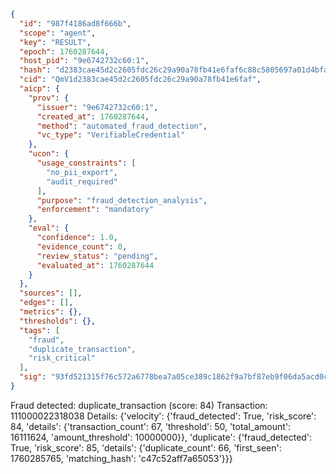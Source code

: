```json
{
  "id": "987f4186ad8f666b",
  "scope": "agent",
  "key": "RESULT",
  "epoch": 1760287644,
  "host_pid": "9e6742732c60:1",
  "hash": "d2383cae45d2c2605fdc26c29a90a78fb41e6faf6c88c5805697a01d4bfa5e87",
  "cid": "QmV1d2383cae45d2c2605fdc26c29a90a78fb41e6faf",
  "aicp": {
    "prov": {
      "issuer": "9e6742732c60:1",
      "created_at": 1760287644,
      "method": "automated_fraud_detection",
      "vc_type": "VerifiableCredential"
    },
    "ucon": {
      "usage_constraints": [
        "no_pii_export",
        "audit_required"
      ],
      "purpose": "fraud_detection_analysis",
      "enforcement": "mandatory"
    },
    "eval": {
      "confidence": 1.0,
      "evidence_count": 0,
      "review_status": "pending",
      "evaluated_at": 1760287644
    }
  },
  "sources": [],
  "edges": [],
  "metrics": {},
  "thresholds": {},
  "tags": [
    "fraud",
    "duplicate_transaction",
    "risk_critical"
  ],
  "sig": "93fd521315f76c572a6778bea7a05ce389c1862f9a7bf87eb9f06da5acd0c5e3"
}
```

Fraud detected: duplicate_transaction (score: 84)
Transaction: 111000022318038
Details: {'velocity': {'fraud_detected': True, 'risk_score': 84, 'details': {'transaction_count': 67, 'threshold': 50, 'total_amount': 16111624, 'amount_threshold': 10000000}}, 'duplicate': {'fraud_detected': True, 'risk_score': 85, 'details': {'duplicate_count': 66, 'first_seen': 1760285765, 'matching_hash': 'c47c52aff7a65053'}}}